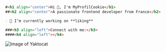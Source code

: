 ```md
#<h1 align="center">Hi 👋, I'm MyProfilCookie</h1>
##<h2 align="center">A passionate frontend developer from France</h2>

- 🔭 I’m currently working on **liking**

###<h3 align="left">Connect with me:</h3>
####<h4 align="left"></h4>
```

![Image of Yaktocat](https://octodex.github.com/images/yaktocat.png)
